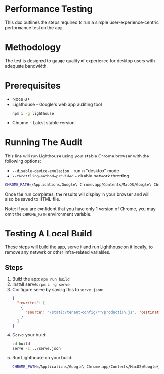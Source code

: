 # Performance Testing

This doc outlines the steps required to run a simple user-experience-centric performance test on the app.

# Methodology

The test is designed to gauge quality of experience for desktop users with adequate bandwidth.

# Prerequisites

 - Node 8+
 - Lighthouse - Google's web app auditing tool:
    ```sh
    npm i -g lighthouse
    ```
 - Chrome - Latest stable version

# Running The Audit

This line will run Lighthouse using your stable Chrome browser with the following options:

 - `--disable-device-emulation` - run in "desktop" mode
 - `--throttling-method=provided` - disable network throttling

```sh
CHROME_PATH=/Applications/Google\ Chrome.app/Contents/MacOS/Google\ Chrome lighthouse --disable-device-emulation --throttling-method=provided --view https://app.sparkpost.com/
```

Once the run completes, the results will display in your browser and will also be saved to HTML file.

Note: if you are confident that you have only 1 version of Chrome, you may omit the `CHROME_PATH` environment variable.

# Testing A Local Build

These steps will build the app, serve it and run Lighthouse on it locally, to remove any network or other infra-related variables.

## Steps
 1. Build the app: `npm run build`
 1. Install serve: `npm i -g serve`
 1. Configure serve by saving this to `serve.json`:
    ```json
    {
      "rewrites": [
        {
          "source": "/static/tenant-config/**/production.js", "destination": "/static/tenant-config/production.js"
        }
      ]
    }
    ```
 1. Serve your build:
    ```sh
    cd build
    serve -c ../serve.json
    ```
 1. Run Lighthouse on your build:
    ```sh
    CHROME_PATH=/Applications/Google\ Chrome.app/Contents/MacOS/Google\ Chrome lighthouse --disable-device-emulation --throttling-method=provided --view http://app.sparkpost.test:5000/
    ```
